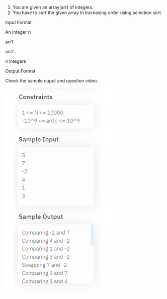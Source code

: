 1. You are given an array(arr) of integers.
2. You have to sort the given array in increasing order using selection sort.

Input Format

An Integer n

arr1
   
arr2..
   
n integers
   
Output Format
   
Check the sample ouput and question video.

![img.png](img.png)